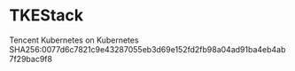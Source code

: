# TKEStack
Tencent Kubernetes on Kubernetes 
SHA256:0077d6c7821c9e43287055eb3d69e152fd2fb98a04ad91ba4eb4ab7f29bac9f8
